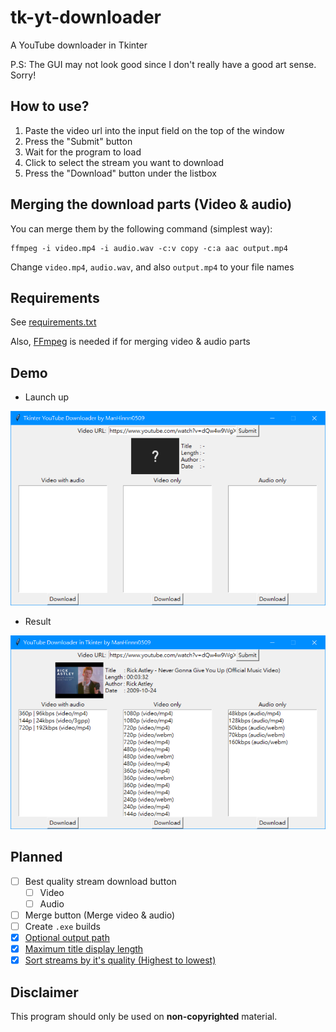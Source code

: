# tk-yt-downloader

A YouTube downloader in Tkinter

P.S: The GUI may not look good since I don't really have a good art sense. Sorry!

## How to use?

1) Paste the video url into the input field on the top of the window
2) Press the "Submit" button
3) Wait for the program to load
4) Click to select the stream you want to download
5) Press the "Download" button under the listbox

## Merging the download parts (Video & audio)

You can merge them by the following command (simplest way):

```
ffmpeg -i video.mp4 -i audio.wav -c:v copy -c:a aac output.mp4
```

Change `video.mp4`, `audio.wav`, and also `output.mp4` to your file names

## Requirements

See [requirements.txt](./requirements.txt)

Also, [FFmpeg](https://github.com/FFmpeg/FFmpeg) is needed if for merging video & audio parts

## Demo

* Launch up

![](./img/example/example_default.png)

* Result

![](./img/example/example_result.png)

## Planned

* [ ] Best quality stream download button
    * [ ] Video
    * [ ] Audio
* [ ] Merge button (Merge video & audio)
* [ ] Create `.exe` builds
* [x] [Optional output path](https://github.com/ManHinnn0509/tk-yt-downloader/commit/69ecfc142d82d5ada2cc9429a0a1624b992b4ed8)
* [x] [Maximum title display length](https://github.com/ManHinnn0509/tk-yt-downloader/commit/b9ca71bd3ba68379bfba92f49a93a23b6f8b6605)
* [x] [Sort streams by it's quality (Highest to lowest)](https://github.com/ManHinnn0509/tk-yt-downloader/commit/b9ca71bd3ba68379bfba92f49a93a23b6f8b6605)

## Disclaimer

This program should only be used on **non-copyrighted** material.
